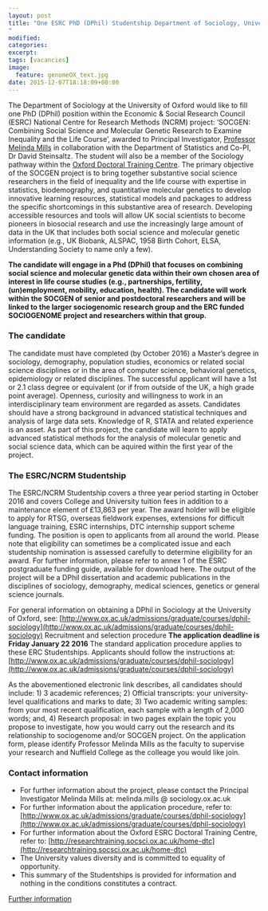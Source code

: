 ```yaml
---
layout: post
title: "One ESRC PhD (DPhil) Studentship Department of Sociology, University of Oxford, UK
"
modified:
categories: 
excerpt:
tags: [vacancies]
image:
  feature: genomeOX_text.jpg
date: 2015-12-07T18:18:09+00:00
---
```


The Department of Sociology at the University of Oxford would like to fill one PhD (DPhil) position within the Economic & Social Research Council (ESRC) National Centre for Research Methods (NCRM) project: ‘SOCGEN: Combining Social Science and Molecular Genetic Research to Examine Inequality and the Life Course’, awarded to Principal Investigator, [Professor Melinda Mills](http://www.melindacmills.com) in collaboration with the Department of Statistics and Co-PI, Dr David Steinsaltz. The student will also be a member of the Sociology pathway within the [Oxford Doctoral Training Centre](http://researchtraining.socsci.ox.ac.uk/home-dtc). 
The primary objective of the SOCGEN project is to bring together substantive social science researchers in the field of inequality and the life course with expertise in statistics, biodemography, and quantitative molecular genetics to develop innovative learning resources, statistical models and packages to address the specific shortcomings in this substantive area of research. Developing accessible resources and tools will allow UK social scientists to become pioneers in biosocial research and use the increasingly large amount of data in the UK that includes both social science and molecular genetic information (e.g., UK Biobank, ALSPAC, 1958 Birth Cohort, ELSA, Understanding Society to name only a few).  

**The candidate will engage in a Phd (DPhil) that focuses on combining social science and molecular genetic data within their own chosen area of interest in life course studies (e.g., partnerships, fertility, (un)employment, mobility, education, health). The candidate will work within the SOCGEN of senior and postdoctoral researchers and will be linked to the larger sociogenomic research group and the ERC funded SOCIOGENOME project  and researchers within that group.**

### The candidate
The candidate must have completed (by October 2016) a Master’s degree in sociology, demography, population studies, economics or related social science disciplines or in the area of computer science, behavioral genetics, epidemiology or related disciplines. The successful applicant will have a 1st or 2.1 class degree or equivalent (or if from outside of the UK, a high grade point average). 
Openness, curiosity and  willingness to work in an interdisciplinary team environment are regarded as assets. Candidates should have a strong background in advanced statistical techniques and analysis of large data sets. Knowledge of R, STATA and related experience is an asset. As part of this project, the candidate will learn to apply advanced statistical methods for the analysis of molecular genetic and social science data, which can be aquired within the first year of the project. 

### The ESRC/NCRM Studentship
The ESRC/NCRM Studentship covers a three year period starting in October 2016 and covers College and University tuition fees in addition to a maintenance element of £13,863 per year. The award holder will be eligible to apply for RTSG, overseas fieldwork expenses, extensions for difficult language training, ESRC internships, DTC internship support scheme funding.
The position is open to applicants from all around the world. Please note that eligibility can sometimes be a complicated issue and each studentship nomination is assessed carefully to determine eligibility for an award. For further information, please refer to annex 1 of the ESRC postgraduate funding guide, available for download here.
The output of the project will be a DPhil dissertation and academic publications in the disciplines of sociology, demography, medical sciences, genetics or general science journals. 


For general information on obtaining a DPhil in Sociology at the University of Oxford, see: [http://www.ox.ac.uk/admissions/graduate/courses/dphil-sociology](http://www.ox.ac.uk/admissions/graduate/courses/dphil-sociology)
Recruitment and selection procedure
**The application deadline is Friday January 22 2016**
The standard application procedure applies to these ERC Studentships. Applicants should follow the instructions at: [http://www.ox.ac.uk/admissions/graduate/courses/dphil-sociology](http://www.ox.ac.uk/admissions/graduate/courses/dphil-sociology)

As the abovementioned electronic link describes, all candidates should include:  1) 3 academic references; 2) Official transcripts: your university-level qualifications and marks to date; 3) Two academic writing samples: from your most recent qualification, each sample with a length of 2,000 words; and, 4) Research proposal: in two pages explain the topic you propose to investigate, how you would carry out the research and its relationship to sociogenome and/or SOCGEN project. On the application form, please identify Professor Melinda Mills as the faculty to supervise your research and Nuffield College as the colleage you would like join.

### Contact information
* For further information about the project, please contact the Principal Investigator Melinda Mills at: melinda.mills @ sociology.ox.ac.uk
* For further information about the application procedure, refer to: [http://www.ox.ac.uk/admissions/graduate/courses/dphil-sociology](http://www.ox.ac.uk/admissions/graduate/courses/dphil-sociology)
* For further information about the Oxford ESRC Doctoral Training Centre, refer to: [http://researchtraining.socsci.ox.ac.uk/home-dtc](http://researchtraining.socsci.ox.ac.uk/home-dtc)
* The University values diversity and is committed to equality of opportunity.
* This summary of the Studentships is provided for information and nothing in the conditions constitutes a contract.

[Further information](http://sociogenome.com/images/ESRC_NCRMDPhilScholarship_Mills.pdf)
